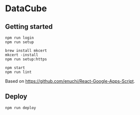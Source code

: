 # DataCube

## Getting started

```
npm run login
npm run setup

brew install mkcert
mkcert -install
npm run setup:https

npm start
npm run lint
```

Based on https://github.com/enuchi/React-Google-Apps-Script.

## Deploy

```
npm run deploy
```
